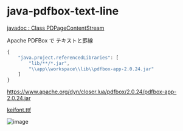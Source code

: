 # java-pdfbox-text-line
[javadoc : Class PDPageContentStream](https://pdfbox.apache.org/docs/2.0.13/javadocs/org/apache/pdfbox/pdmodel/PDPageContentStream.html)

Apache PDFBox で テキストと罫線
```javascript
{
    "java.project.referencedLibraries": [
        "lib/**/*.jar",
        "\\app\\workspace\\lib\\pdfbox-app-2.0.24.jar"
    ]
}
```
https://www.apache.org/dyn/closer.lua/pdfbox/2.0.24/pdfbox-app-2.0.24.jar

[keifont.ttf](http://font.sumomo.ne.jp/font_1.html)

![image](https://user-images.githubusercontent.com/1501327/130002499-c6d62f34-64e2-4e1a-a78b-274dce72823d.png)
